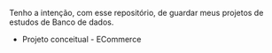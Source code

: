 Tenho a intenção, com esse repositório, de guardar meus projetos de estudos de Banco de dados.

<ul>
    <li>Projeto conceitual - ECommerce</li>
</ul>